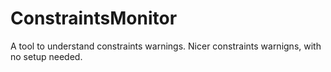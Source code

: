 # ConstraintsMonitor
A tool to understand constraints warnings. Nicer constraints warnigns, with no setup needed.
